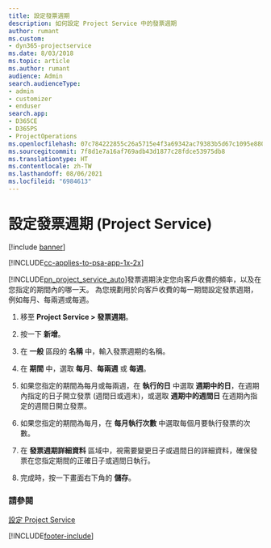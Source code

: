 ```yaml
---
title: 設定發票週期
description: 如何設定 Project Service 中的發票週期
author: rumant
ms.custom:
- dyn365-projectservice
ms.date: 8/03/2018
ms.topic: article
ms.author: rumant
audience: Admin
search.audienceType:
- admin
- customizer
- enduser
search.app:
- D365CE
- D365PS
- ProjectOperations
ms.openlocfilehash: 07c784222855c26a5715e4f3a69342ac79383b5d67c1095e880a4eb6102e6375
ms.sourcegitcommit: 7f8d1e7a16af769adb43d1877c28fdce53975db8
ms.translationtype: HT
ms.contentlocale: zh-TW
ms.lasthandoff: 08/06/2021
ms.locfileid: "6984613"
---
```

# <a name="set-up-invoice-frequencies-project-service"></a>設定發票週期 (Project Service)

[!include [banner](../includes/psa-now-project-operations.md)]

[!INCLUDE[cc-applies-to-psa-app-1x-2x](../includes/cc-applies-to-psa-app-1x-2x.md)]

[!INCLUDE[pn_project_service_auto](../includes/pn-project-service-auto.md)]發票週期決定您向客戶收費的頻率，以及在您指定的期間內的哪一天。 為您規劃用於向客戶收費的每一期間設定發票週期，例如每月、每兩週或每週。  
  
1.  移至 **Project Service > 發票週期**。  
  
2.  按一下 **新增**。  
  
3.  在 **一般** 區段的 **名稱** 中，輸入發票週期的名稱。  
  
4.  在 **期間** 中，選取 **每月**、**每兩週** 或 **每週**。  
  
5.  如果您指定的期間為每月或每兩週，在 **執行的日** 中選取 **週期中的日**，在週期內指定的日子開立發票 (週間日或週末)，或選取 **週期中的週間日** 在週期內指定的週間日開立發票。  
  
6.  如果您指定的期間為每月，在 **每月執行次數** 中選取每個月要執行發票的次數。  
  
7.  在 **發票週期詳細資料** 區域中，視需要變更日子或週間日的詳細資料，確保發票在您指定期間的正確日子或週間日執行。  
  
8.  完成時，按一下畫面右下角的 **儲存**。  
  
### <a name="see-also"></a>請參閱  
 [設定 Project Service](../psa/configure.md)


[!INCLUDE[footer-include](../includes/footer-banner.md)]